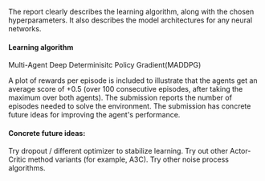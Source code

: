 The report clearly describes the learning algorithm, along with the chosen hyperparameters. It also describes the model architectures for any neural networks.
#### Learning algorithm
Multi-Agent Deep Determinisitc Policy Gradient(MADDPG)

A plot of rewards per episode is included to illustrate that the agents get an average score of +0.5 (over 100 consecutive episodes, after taking the maximum over both agents).
The submission reports the number of episodes needed to solve the environment.
The submission has concrete future ideas for improving the agent's performance.

#### Concrete future ideas:
Try dropout / different optimizer to stabilize learning.
Try out other Actor-Critic method variants (for example, A3C).
Try other noise process algorithms.
